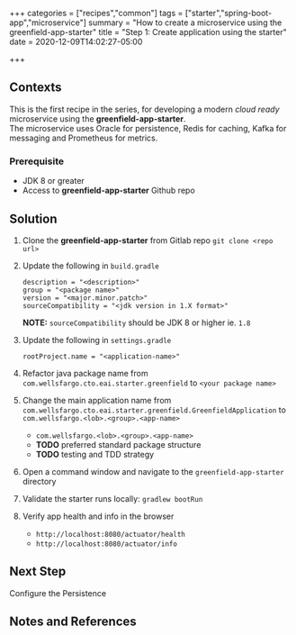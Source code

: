 +++
categories = ["recipes","common"]
tags = ["starter","spring-boot-app","microservice"]
summary = "How to create a microservice using the greenfield-app-starter"
title = "Step 1: Create application using the starter"
date = 2020-12-09T14:02:27-05:00

+++

## Contexts
This is the first recipe in the series, for developing a modern _cloud ready_ microservice using the **greenfield-app-starter**.  
The microservice uses Oracle for persistence, Redis for caching, Kafka for messaging and Prometheus for metrics. 

### Prerequisite

- JDK 8 or greater
- Access to **greenfield-app-starter** Github repo

## Solution

1. Clone the **greenfield-app-starter** from Gitlab repo `git clone <repo url>`

1. Update the following in `build.gradle`

   ```
   description = "<description>"
   group = "<package name>"
   version = "<major.minor.patch>"
   sourceCompatibility = "<jdk version in 1.X format>"
   ```
   **NOTE:** `sourceCompatibility` should be JDK 8 or higher ie. `1.8`

1. Update the following in `settings.gradle`

   ```
   rootProject.name = "<application-name>"
   ```
   
1. Refactor java package name from `com.wellsfargo.cto.eai.starter.greenfield` to `<your package name>`

1. Change the main application name from `com.wellsfargo.cto.eai.starter.greenfield.GreenfieldApplication` to `com.wellsfargo.<lob>.<group>.<app-name>`

   - `com.wellsfargo.<lob>.<group>.<app-name>`
   - **TODO** preferred standard package structure
   - **TODO** testing and TDD strategy

1. Open a command window and navigate to the `greenfield-app-starter` directory
   
1. Validate the starter runs locally: `gradlew bootRun`
   
1. Verify app health and info in the browser 
   
   - `http://localhost:8080/actuator/health`  
   - `http://localhost:8080/actuator/info`  

## Next Step
Configure the Persistence

## Notes and References

